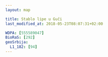 ```yaml
---
layout: map

title: Stablo lipe u Guči
last_modified_at: 2018-05-23T08:07:31+02:00

WDPA: [555589047]
BioRaS: [292]
geoSrbija:
  L1_182: [94]
---
```

